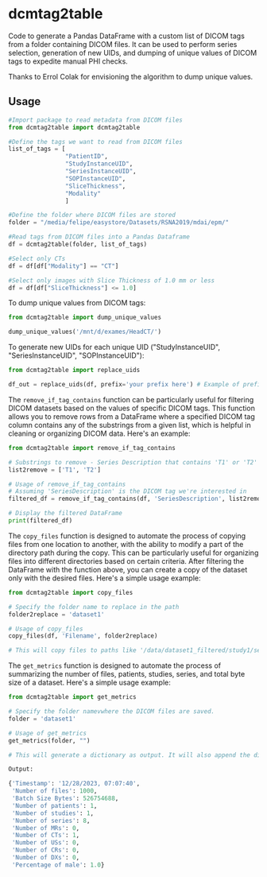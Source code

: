 # dcmtag2table
Code to generate a Pandas DataFrame with a custom list of DICOM tags from a folder containing DICOM files.
It can be used to perform series selection, generation of new UIDs, and dumping of unique values of DICOM tags to expedite manual PHI checks.

Thanks to Errol Colak for envisioning the algorithm to dump unique values. 

## Usage

```python
#Import package to read metadata from DICOM files
from dcmtag2table import dcmtag2table

#Define the tags we want to read from DICOM files
list_of_tags = [
                "PatientID",
                "StudyInstanceUID",
                "SeriesInstanceUID",
                "SOPInstanceUID",
                "SliceThickness",
                "Modality"
                ]

#Define the folder where DICOM files are stored
folder = "/media/felipe/easystore/Datasets/RSNA2019/mdai/epm/"

#Read tags from DICOM files into a Pandas Dataframe
df = dcmtag2table(folder, list_of_tags)

#Select only CTs
df = df[df["Modality"] == "CT"]

#Select only images with Slice Thickness of 1.0 mm or less
df = df[df["SliceThickness"] <= 1.0]

```

To dump unique values from DICOM tags:

```python
from dcmtag2table import dump_unique_values

dump_unique_values('/mnt/d/exames/HeadCT/')

```

To generate new UIDs for each unique UID ("StudyInstanceUID", "SeriesInstanceUID", "SOPInstanceUID"):

```python
from dcmtag2table import replace_uids

df_out = replace_uids(df, prefix='your prefix here') # Example of prefix: "1.2.840.12345."
```

The `remove_if_tag_contains` function can be particularly useful for filtering DICOM datasets based on the values of specific DICOM tags. This function allows you to remove rows from a DataFrame where a specified DICOM tag column contains any of the substrings from a given list, which is helpful in cleaning or organizing DICOM data. Here's an example:

```python
from dcmtag2table import remove_if_tag_contains

# Substrings to remove - Series Description that contains 'T1' or 'T2'
list2remove = ['T1', 'T2']

# Usage of remove_if_tag_contains
# Assuming 'SeriesDescription' is the DICOM tag we're interested in
filtered_df = remove_if_tag_contains(df, 'SeriesDescription', list2remove)

# Display the filtered DataFrame
print(filtered_df)
```


The `copy_files` function is designed to automate the process of copying files from one location to another, with the ability to modify a part of the directory path during the copy. This can be particularly useful for organizing files into different directories based on certain criteria. After filtering the DataFrame with the function above, you can create a copy of the dataset only with the desired files. Here's a simple usage example:

```python
from dcmtag2table import copy_files

# Specify the folder name to replace in the path
folder2replace = 'dataset1'

# Usage of copy_files
copy_files(df, 'Filename', folder2replace)

# This will copy files to paths like '/data/dataset1_filtered/study1/series1/image1.dcm', etc.
```

The `get_metrics` function is designed to automate the process of summarizing the number of files, patients, studies, series, and total byte size of a dataset. Here's a simple usage example:

```python
from dcmtag2table import get_metrics

# Specify the folder namevwhere the DICOM files are saved.
folder = 'dataset1'

# Usage of get_metrics
get_metrics(folder, "")

# This will generate a dictionary as output. It will also append the dictionary to transfer_logs.csv.

Output:

{'Timestamp': '12/28/2023, 07:07:40',
 'Number of files': 1000,
 'Batch Size Bytes': 526754688,
 'Number of patients': 1,
 'Number of studies': 1,
 'Number of series': 8,
 'Number of MRs': 0,
 'Number of CTs': 1,
 'Number of USs': 0,
 'Number of CRs': 0,
 'Number of DXs': 0,
 'Percentage of male': 1.0}

```
